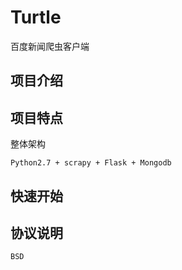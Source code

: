 # Turtle

百度新闻爬虫客户端


## 项目介绍


## 项目特点

整体架构
    
    Python2.7 + scrapy + Flask + Mongodb
    

## 快速开始


## 协议说明

    BSD